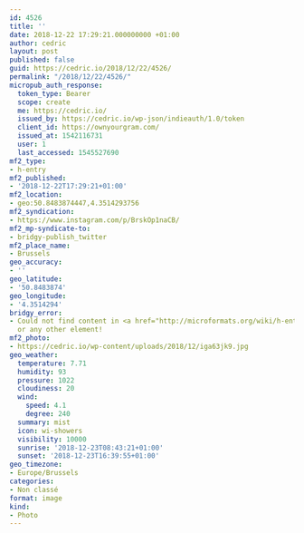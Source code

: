 ```yaml
---
id: 4526
title: ''
date: 2018-12-22 17:29:21.000000000 +01:00
author: cedric
layout: post
published: false
guid: https://cedric.io/2018/12/22/4526/
permalink: "/2018/12/22/4526/"
micropub_auth_response:
  token_type: Bearer
  scope: create
  me: https://cedric.io/
  issued_by: https://cedric.io/wp-json/indieauth/1.0/token
  client_id: https://ownyourgram.com/
  issued_at: 1542116731
  user: 1
  last_accessed: 1545527690
mf2_type:
- h-entry
mf2_published:
- '2018-12-22T17:29:21+01:00'
mf2_location:
- geo:50.8483874447,4.3514293756
mf2_syndication:
- https://www.instagram.com/p/BrskOp1naCB/
mf2_mp-syndicate-to:
- bridgy-publish_twitter
mf2_place_name:
- Brussels
geo_accuracy:
- ''
geo_latitude:
- '50.8483874'
geo_longitude:
- '4.3514294'
bridgy_error:
- Could not find content in <a href="http://microformats.org/wiki/h-entry">h-entry</a>
  or any other element!
mf2_photo:
- https://cedric.io/wp-content/uploads/2018/12/iga63jk9.jpg
geo_weather:
  temperature: 7.71
  humidity: 93
  pressure: 1022
  cloudiness: 20
  wind:
    speed: 4.1
    degree: 240
  summary: mist
  icon: wi-showers
  visibility: 10000
  sunrise: '2018-12-23T08:43:21+01:00'
  sunset: '2018-12-23T16:39:55+01:00'
geo_timezone:
- Europe/Brussels
categories:
- Non classé
format: image
kind:
- Photo
---
```

</p>